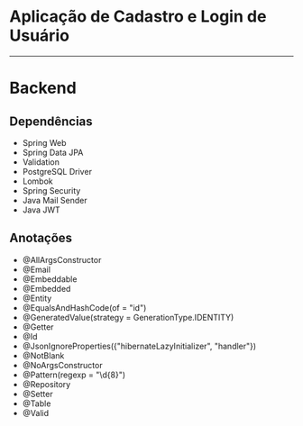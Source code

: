 # Aplicação de Cadastro e Login de Usuário

<hr>

# Backend

## Dependências

- Spring Web
- Spring Data JPA
- Validation
- PostgreSQL Driver
- Lombok
- Spring Security
- Java Mail Sender
- Java JWT

## Anotações

- @AllArgsConstructor
- @Email
- @Embeddable
- @Embedded
- @Entity
- @EqualsAndHashCode(of = "id")
- @GeneratedValue(strategy = GenerationType.IDENTITY)
- @Getter
- @Id
- @JsonIgnoreProperties({"hibernateLazyInitializer", "handler"})
- @NotBlank
- @NoArgsConstructor
- @Pattern(regexp = "\d{8}")
- @Repository
- @Setter
- @Table
- @Valid

